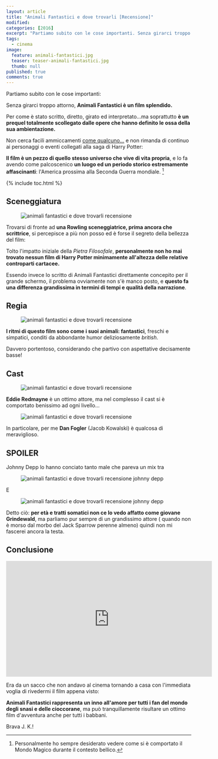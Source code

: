 ```yaml
---
layout: article
title: "Animali Fantastici e dove trovarli [Recensione]"
modified:
categories: [2016]
excerpt: "Partiamo subito con le cose importanti. Senza girarci troppo attorno, Animali Fantastici è un film splendido...."
tags: 
  - cinema
image: 
  feature: animali-fantastici.jpg
  teaser: teaser-animali-fantastici.jpg
  thumb: null
published: true
comments: true
---
```


Partiamo subito con le cose importanti:

Senza girarci troppo attorno, **Animali Fantastici è un film splendido.**

Per come è stato scritto, diretto, girato ed interpretato...ma soprattutto **è un prequel totalmente scollegato dalle opere che hanno definito le ossa  della sua ambientazione.**

Non cerca facili ammiccamenti [come qualcuno...](http://xabacadabra.com/2015/star-wars-7-recensione-il-risveglio-della-forza/) e non rimanda di continuo ai personaggi o eventi collegati alla saga di Harry Potter: 

**Il film è un pezzo di quello stesso universo che vive di vita propria**, e lo fa avendo come palcoscenico **un luogo ed un periodo storico estremamente affascinanti**: l'America prossima alla Seconda Guerra mondiale. [^guerra]

[^guerra]: Personalmente ho sempre desiderato vedere come si è comportato il Mondo Magico durante il contesto bellico.

{% include toc.html %}

## Sceneggiatura

<figure>
<img src='http://www.warnerbros.it/sites/default/files/styles/media_gallery/public/videos/FB-01108A.jpg?itok=mOq8HIRk' alt='animali fantastici e dove trovarli recensione'>
</figure>

Trovarsi di fronte ad **una Rowling sceneggiatrice, prima ancora che scrittrice**, si percepisce a più non posso ed è forse il segreto della bellezza del film: 

Tolto l'impatto iniziale della _Pietra Filosofale_, **personalmente non ho mai trovato nessun film di Harry Potter minimamente all'altezza delle relative controparti cartacee.**

Essendo invece lo scritto di Animali Fantastici direttamente concepito per il grande schermo, il problema ovviamente non s'è manco posto, e **questo fa una differenza grandissima in termini di tempi e qualità della narrazione**.

## Regia

<figure>
<img src='http://www.warnerbros.it/sites/default/files/styles/media_gallery/public/videos/FB-EW-2.jpg?itok=YmrE9Lak' alt='animali fantastici e dove trovarli recensione'>
</figure> 

**I ritmi di questo film sono come i suoi animali: fantastici**, freschi e simpatici, conditi da abbondante humor deliziosamente _british_.

Davvero portentoso, considerando che partivo con aspettative decisamente basse!

## Cast

<figure>
<img src='http://www.warnerbros.it/sites/default/files/styles/media_gallery/public/videos/FB-JB-01830.jpg?itok=bWITIJt3' alt='animali fantastici e dove trovarli recensione'>
</figure> 

**Eddie Redmayne** è un ottimo attore, ma nel complesso il cast si è comportato benissimo ad ogni livello...

<figure>
<img src='https://66.media.tumblr.com/87ce6d8473d18bb7df2ac3fae773ada8/tumblr_o5ghsy8ZAC1t3tn4mo1_500.gif' alt='animali fantastici e dove trovarli recensione'>
</figure> 

In particolare, per me **Dan Fogler** (Jacob Kowalski) è qualcosa di meraviglioso. 

## SPOILER

Johnny Depp lo hanno conciato tanto male che pareva un mix tra

<figure>
<img src='http://vignette4.wikia.nocookie.net/disneyvillains/images/b/b0/Toon_Judge_Doom.jpg/revision/latest?cb=20150608025419' alt='animali fantastici e dove trovarli recensione johnny depp'>
</figure> 

E 

<figure>
<img src='http://quotidianomolise.com/wp-content/uploads/2016/07/paolo-belli-concerto-edison.jpg' alt='animali fantastici e dove trovarli recensione johnny depp'>
</figure> 

Detto ciò: **per età e tratti somatici non ce lo vedo affatto come giovane Grindewald**, ma parliamo pur sempre di un grandissimo attore ( quando non è morso dal morbo del Jack Sparrow perenne almeno) quindi non mi fascerei ancora la testa.

## Conclusione

<iframe width="560" height="315" src="https://www.youtube.com/embed/QIc0VTkMtI8" frameborder="0" allowfullscreen></iframe>

Era da un sacco che non andavo al cinema tornando a casa con l'immediata voglia di rivedermi il film appena visto:

**Animali Fantastici rappresenta un inno all'amore per tutti i fan del mondo degli snasi e delle cioccorane**, ma può tranquillamente risultare un ottimo film d'avventura anche per tutti i babbani.

Brava J. K.! 